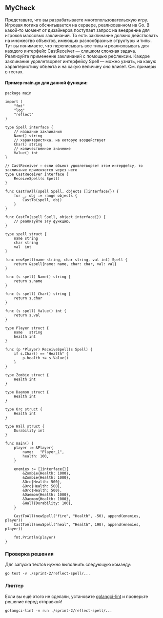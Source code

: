 ## MyCheck

Представьте, что вы разрабатываете многопользовательскую игру. Игровая логика обсчитывается на сервере, реализованном на Go. В какой-то момент от дизайнеров поступает запрос на внедрение для игроков массовых заклинаний. То есть заклинание должно действовать на множество объектов, имеющих разнообразные структуры и типы. Тут вы понимаете, что переписывать все типы и реализовывать для каждого интерфейс CastReceiver — слишком сложная задача.
Реализуйте применение заклинаний с помощью рефлексии. Каждое заклинание удовлетворяет интерфейсу Spell — можно узнать, на какую характеристику объекта и на какую величину оно влияет.
См. примеры в тестах.

#### Пример main.go для данной функции:

```
package main

import (
    "fmt"
    "log"
    "reflect"
)

type Spell interface {
    // название заклинания
    Name() string
    // характеристика, на которую воздействует
    Char() string
    // количественное значение
    Value() int
}

// CastReceiver — если объект удовлетворяет этом интерфейсу, то заклинание применяется через него
type CastReceiver interface {
    ReceiveSpell(s Spell)
}

func CastToAll(spell Spell, objects []interface{}) {
    for _, obj := range objects {
        CastTo(spell, obj)
    }
}

func CastTo(spell Spell, object interface{}) {
    // реализуйте эту функцию.
}

type spell struct {
    name string
    char string
    val  int
}

func newSpell(name string, char string, val int) Spell {
    return &spell{name: name, char: char, val: val}
}

func (s spell) Name() string {
    return s.name
}

func (s spell) Char() string {
    return s.char
}

func (s spell) Value() int {
    return s.val
}

type Player struct {
    name   string
    health int
}

func (p *Player) ReceiveSpell(s Spell) {
    if s.Char() == "Health" {
        p.health += s.Value()
    }
}

type Zombie struct {
    Health int
}

type Daemon struct {
    Health int
}

type Orc struct {
    Health int
}

type Wall struct {
    Durability int
}

func main() {
    player := &Player{
        name:   "Player_1",
        health: 100,
    }

    enemies := []interface{}{
        &Zombie{Health: 1000},
        &Zombie{Health: 1000},
        &Orc{Health: 500},
        &Orc{Health: 500},
        &Orc{Health: 500},
        &Daemon{Health: 1000},
        &Daemon{Health: 1000},
        &Wall{Durability: 100},
    }

    CastToAll(newSpell("fire", "Health", -50), append(enemies, player))
    CastToAll(newSpell("heal", "Health", 190), append(enemies, player))

    fmt.Println(player)
}
```

### Проверка решения

Для запуска тестов нужно выполнить следующую команду:

```
go test -v ./sprint-2/reflect-spell/...
```

### Линтер

Если вы ещё этого не сделали, установите [golangci-lint](https://github.com/golangci/golangci-lint) и проверьте решение перед отправкой!
```
golangci-lint -v run ./sprint-2/reflect-spell/...
```
